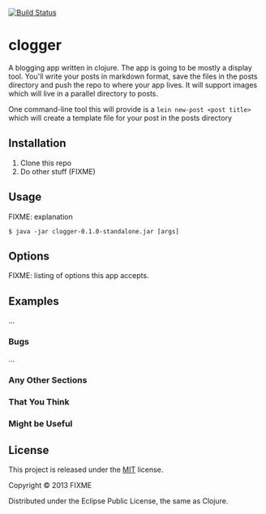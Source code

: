 
[![Build Status](https://api.travis-ci.org/bikeonastick/clogger.png)](https://api.travis-ci.org/bikeonastick/clogger.png)

# clogger

A blogging app written in clojure. The app is going to be mostly a display
tool. You'll write your posts in markdown format, save the files in the posts
directory and push the repo to where your app lives. It will support images
which will live in a parallel directory to posts. 

One command-line tool this will provide is a `lein new-post <post title>` which will 
create a template file for your post in the posts directory

## Installation

1. Clone this repo
1. Do other stuff (FIXME)

## Usage

FIXME: explanation

    $ java -jar clogger-0.1.0-standalone.jar [args]

## Options

FIXME: listing of options this app accepts.

## Examples

...

### Bugs

...

### Any Other Sections
### That You Think
### Might be Useful

## License

This project is released under the [MIT](http://opensource.org/licenses/MIT) 
license.

Copyright © 2013 FIXME

Distributed under the Eclipse Public License, the same as Clojure.
